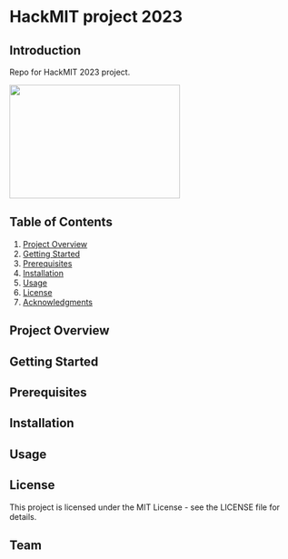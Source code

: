 # HackMIT project 2023

## Introduction
Repo for HackMIT 2023 project.

<img src="https://github.com/erikbohne/hackmit-23/assets/40596752/1fba3028-caf9-4d61-854d-8c58b23e2a39" width="300" height="200">

## Table of Contents
1. [Project Overview](#project-overview)
2. [Getting Started](#getting-started)
3. [Prerequisites](#prerequisites)
4. [Installation](#installation)
5. [Usage](#usage)
7. [License](#license)
8. [Acknowledgments](#acknowledgments)

## Project Overview

## Getting Started

## Prerequisites

## Installation

## Usage

## License
This project is licensed under the MIT License - see the LICENSE file for details.

## Team

